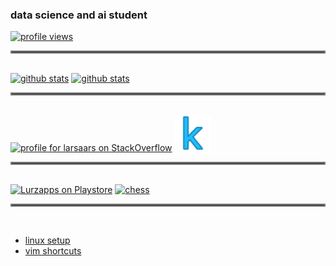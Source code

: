 ### data science and ai student
<a href='https://github.com/larsaars'><img alt='profile views' src='https://komarev.com/ghpvc/?username=larsaars&style=flat&labelColor=black&logo=github&label=PROFILE+VIEWS&color=29bf12'/></a>
<br>
<hr style="border:2px solid gray"> </hr>
<br>
<a href='https://github.com/larsaars'><img alt='github stats' src='https://github-readme-stats.vercel.app/api?username=larsaars&show_icons=true&theme=solarized-light&include_all_commits=true'/></a> <a href='https://github.com/larsaars'><img alt='github stats' src='https://github-readme-stats.vercel.app/api/top-langs/?username=larsaars&show_icons=true&theme=solarized-light&layout=compact'/></a>
<br>
<hr style="border:2px solid gray"> </hr>
<br>
<a href="https://stackoverflow.com/users/5899585/larsaars"><img src="https://stackexchange.com/users/flair/7799666.png" width="208" height="58" alt="profile for larsaars on StackOverflow" title="profile for larsaars on StackOverflow" /></a> <a href="https://www.kaggle.com/sralsmirnow/"><img src="https://raw.githubusercontent.com/larsaars/larsaars/main/kaggle_icon.png" width="58" height="58" alt="kaggle" title="kaggle" /></a>
<br>
<hr style="border:2px solid gray"> </hr>
<br>
<a href='https://play.google.com/store/apps/developer?id=Lurzapps&pcampaignid=pcampaignidMKT-Other-global-all-co-prtnr-py-PartBadge-Mar2515-1'><img alt='Lurzapps on Playstore' src='https://play.google.com/intl/en_us/badges/static/images/badges/en_badge_web_generic.png' title="Lurzapps on Playstore" height="58"/></a> <a href="https://chess-45a81.web.app/#/"><img src="https://chess-45a81.web.app/favicon.png" width="58" height="58" alt="chess" title="chess" /></a>
<hr style="border:2px solid gray"> </hr>
<br>

* [linux setup]("https://github.com/larsaars/linux-setup")
* [vim shortcuts](https://gist.github.com/larsaars/b3ec6df54fbb0ce31b740c8afbe949e9")
